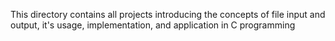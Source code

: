 This directory contains all projects introducing the concepts of file input and output, it's usage, implementation, and application in C programming
